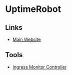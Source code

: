 # UptimeRobot

<!--
https://github.com/brennerm/uptimerobot-operator
https://github.com/louy/terraform-provider-uptimerobot
-->

## Links

- [Main Website](https://uptimerobot.com/)

## Tools

- [Ingress Monitor Controller](/ingress-monitor-controller.md)

<!--
https://artifacthub.io/packages/helm/k8s-at-home/uptimerobot
https://artifacthub.io/packages/helm/k8s-at-home/uptimerobot-prometheus
-->

<!--
add maintenance mode
-->
